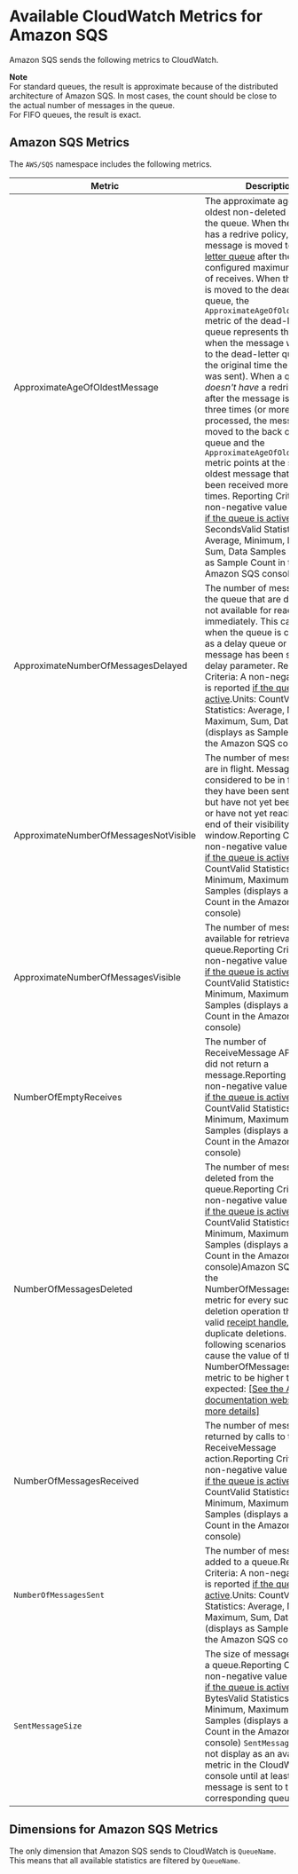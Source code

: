 # Available CloudWatch Metrics for Amazon SQS<a name="sqs-available-cloudwatch-metrics"></a>

Amazon SQS sends the following metrics to CloudWatch\.

**Note**  
For standard queues, the result is approximate because of the distributed architecture of Amazon SQS\. In most cases, the count should be close to the actual number of messages in the queue\.  
For FIFO queues, the result is exact\.

## Amazon SQS Metrics<a name="sqs-metrics"></a>

The `AWS/SQS` namespace includes the following metrics\.


| Metric | Description | 
| --- | --- | 
| ApproximateAgeOfOldestMessage | The approximate age of the oldest non\-deleted message in the queue\.    When the queue has a redrive policy, the message is moved to a [dead\-letter queue](sqs-dead-letter-queues.md) after the configured maximum number of receives\. When the message is moved to the dead\-letter queue, the `ApproximateAgeOfOldestMessage` metric of the dead\-letter queue represents the time when the message was moved to the dead\-letter queue \(not the original time the message was sent\)\.   When a queue *doesn't have* a redrive policy, after the message is received three times \(or more\) and not processed, the message is moved to the back of the queue and the `ApproximateAgeOfOldestMessage` metric points at the second\-oldest message that hasn't been received more than three times\.   Reporting Criteria: A non\-negative value is reported [if the queue is active](sqs-monitoring-using-cloudwatch.md)\.Units: SecondsValid Statistics: Average, Minimum, Maximum, Sum, Data Samples \(displays as Sample Count in the Amazon SQS console\) | 
| ApproximateNumberOfMessagesDelayed | The number of messages in the queue that are delayed and not available for reading immediately\. This can happen when the queue is configured as a delay queue or when a message has been sent with a delay parameter\. Reporting Criteria: A non\-negative value is reported [if the queue is active](sqs-monitoring-using-cloudwatch.md)\.Units: CountValid Statistics: Average, Minimum, Maximum, Sum, Data Samples \(displays as Sample Count in the Amazon SQS console\) | 
| ApproximateNumberOfMessagesNotVisible | The number of messages that are in flight\. Messages are considered to be in flight if they have been sent to a client but have not yet been deleted or have not yet reached the end of their visibility window\.Reporting Criteria: A non\-negative value is reported [if the queue is active](sqs-monitoring-using-cloudwatch.md)\.Units: CountValid Statistics: Average, Minimum, Maximum, Sum, Data Samples \(displays as Sample Count in the Amazon SQS console\) | 
| ApproximateNumberOfMessagesVisible | The number of messages available for retrieval from the queue\.Reporting Criteria: A non\-negative value is reported [if the queue is active](sqs-monitoring-using-cloudwatch.md)\.Units: CountValid Statistics: Average, Minimum, Maximum, Sum, Data Samples \(displays as Sample Count in the Amazon SQS console\) | 
| NumberOfEmptyReceives | The number of ReceiveMessage API calls that did not return a message\.Reporting Criteria: A non\-negative value is reported [if the queue is active](sqs-monitoring-using-cloudwatch.md)\.Units: CountValid Statistics: Average, Minimum, Maximum, Sum, Data Samples \(displays as Sample Count in the Amazon SQS console\) | 
| NumberOfMessagesDeleted | The number of messages deleted from the queue\.Reporting Criteria: A non\-negative value is reported [if the queue is active](sqs-monitoring-using-cloudwatch.md)\.Units: CountValid Statistics: Average, Minimum, Maximum, Sum, Data Samples \(displays as Sample Count in the Amazon SQS console\)Amazon SQS emits the NumberOfMessagesDeleted metric for every successful deletion operation that uses a valid [ receipt handle](https://docs.aws.amazon.com/AWSSimpleQueueService/latest/SQSDeveloperGuide/sqs-queue-message-identifiers.html#receipt-handle), including duplicate deletions\. The following scenarios might cause the value of the NumberOfMessagesDeleted metric to be higher than expected: [\[See the AWS documentation website for more details\]](http://docs.aws.amazon.com/AWSSimpleQueueService/latest/SQSDeveloperGuide/sqs-available-cloudwatch-metrics.html) | 
| NumberOfMessagesReceived | The number of messages returned by calls to the ReceiveMessage action\.Reporting Criteria: A non\-negative value is reported [if the queue is active](sqs-monitoring-using-cloudwatch.md)\.Units: CountValid Statistics: Average, Minimum, Maximum, Sum, Data Samples \(displays as Sample Count in the Amazon SQS console\) | 
| `NumberOfMessagesSent` | The number of messages added to a queue\.Reporting Criteria: A non\-negative value is reported [if the queue is active](sqs-monitoring-using-cloudwatch.md)\.Units: CountValid Statistics: Average, Minimum, Maximum, Sum, Data Samples \(displays as Sample Count in the Amazon SQS console\) | 
| `SentMessageSize` | The size of messages added to a queue\.Reporting Criteria: A non\-negative value is reported [if the queue is active](sqs-monitoring-using-cloudwatch.md)\.Units: BytesValid Statistics: Average, Minimum, Maximum, Sum, Data Samples \(displays as Sample Count in the Amazon SQS console\) `SentMessageSize` does not display as an available metric in the CloudWatch console until at least one message is sent to the corresponding queue\.  | 

## Dimensions for Amazon SQS Metrics<a name="sqs-metric-dimensions"></a>

The only dimension that Amazon SQS sends to CloudWatch is `QueueName`\. This means that all available statistics are filtered by `QueueName`\.
